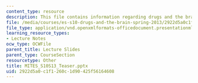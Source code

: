 ```yaml
---
content_type: resource
description: This file contains information regarding drugs and the brain teaser.
file: /media/courses/es-s10-drugs-and-the-brain-spring-2013/2922d5a0c1f1260c1d90425f56164608_MITES_S10S13_Teaser.pptx
file_type: application/vnd.openxmlformats-officedocument.presentationml.presentation
learning_resource_types:
- Lecture Notes
ocw_type: OCWFile
parent_title: Lecture Slides
parent_type: CourseSection
resourcetype: Other
title: MITES_S10S13_Teaser.pptx
uid: 2922d5a0-c1f1-260c-1d90-425f56164608
---
```

